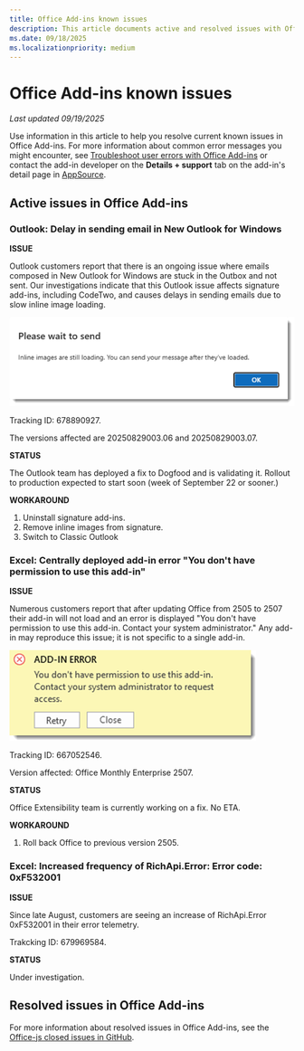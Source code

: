 ```yaml
---
title: Office Add-ins known issues
description: This article documents active and resolved issues with Office Add-ins.
ms.date: 09/18/2025
ms.localizationpriority: medium
---
```


# Office Add-ins known issues

_Last updated 09/19/2025_

Use information in this article to help you resolve current known issues in Office Add-ins.  For more information about common error messages you might encounter, see [Troubleshoot user errors with Office Add-ins](/office/dev/add-ins/testing/testing-and-troubleshooting.md) or contact the add-in developer on the **Details + support** tab on the add-in's detail page in [AppSource](https://appsource.microsoft.com).

## Active issues in Office Add-ins

### Outlook: Delay in sending email in New Outlook for Windows

**ISSUE**

Outlook customers report that there is an ongoing issue where emails composed in New Outlook for Windows are stuck in the Outbox and not sent. Our investigations indicate that this Outlook issue affects signature add-ins, including CodeTwo, and causes delays in sending emails due to slow inline image loading.

 ![Outlook images still loading error message.](../images/outlook-images-still-loading-error.png)

Tracking ID: 678890927.

The versions affected are 20250829003.06 and 20250829003.07.

**STATUS**

The Outlook team has deployed a fix to Dogfood and is validating it. Rollout to production expected to start soon (week of September 22 or sooner.)

**WORKAROUND**

1. Uninstall signature add-ins.
1. Remove inline images from signature.
1. Switch to Classic Outlook

### Excel: Centrally deployed add-in error "You don't have permission to use this add-in"

**ISSUE**

Numerous customers report that after updating Office from 2505 to 2507 their add-in will not load and an error is displayed "You don't have permission to use this add-in. Contact your system administrator." Any add-in may reproduce this issue; it is not specific to a single add-in.

 ![Excel web add-in permissions error message.](../images/excel-web-addin-permission-error.png)

Tracking ID: 667052546.

Version affected: Office Monthly Enterprise 2507.

**STATUS**

Office Extensibility team is currently working on a fix. No ETA.

**WORKAROUND**

1. Roll back Office to previous version 2505.

### Excel: Increased frequency of RichApi.Error: Error code: 0xF532001

**ISSUE**

Since late August, customers are seeing an increase of RichApi.Error 0xF532001 in their error telemetry.

Trakcking ID: 679969584.

**STATUS**

Under investigation.

## Resolved issues in Office Add-ins

For more information about resolved issues in Office Add-ins, see the [Office-js closed issues in GitHub](https://github.com/OfficeDev/office-js/issues?q=is%3Aissue%20state%3Aclosed).
